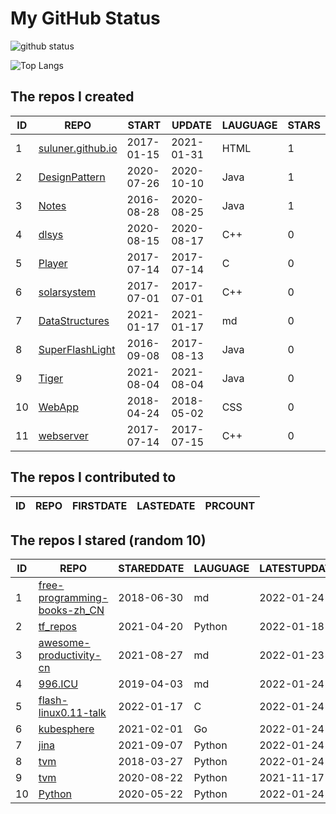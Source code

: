 # My GitHub Status

<img src="https://github-readme-stats-1.yihong0618.vercel.app/api?username=ThaddeusJiang&show_icons=true&&&hide_title=true&count_private=true" alt="github status" />

![Top Langs](https://github-readme-stats-1.yihong0618.vercel.app/api/top-langs/?username=ThaddeusJiang&layout=compact)

<!--START_SECTION:my_github-->
## The repos I created
| ID |                               REPO                                |   START    |   UPDATE   | LAUGUAGE | STARS |
|----|-------------------------------------------------------------------|------------|------------|----------|-------|
|  1 | [suluner.github.io](https://github.com/suluner/suluner.github.io) | 2017-01-15 | 2021-01-31 | HTML     |     1 |
|  2 | [DesignPattern](https://github.com/suluner/DesignPattern)         | 2020-07-26 | 2020-10-10 | Java     |     1 |
|  3 | [Notes](https://github.com/suluner/Notes)                         | 2016-08-28 | 2020-08-25 | Java     |     1 |
|  4 | [dlsys](https://github.com/suluner/dlsys)                         | 2020-08-15 | 2020-08-17 | C++      |     0 |
|  5 | [Player](https://github.com/suluner/Player)                       | 2017-07-14 | 2017-07-14 | C        |     0 |
|  6 | [solarsystem](https://github.com/suluner/solarsystem)             | 2017-07-01 | 2017-07-01 | C++      |     0 |
|  7 | [DataStructures](https://github.com/suluner/DataStructures)       | 2021-01-17 | 2021-01-17 | md       |     0 |
|  8 | [SuperFlashLight](https://github.com/suluner/SuperFlashLight)     | 2016-09-08 | 2017-08-13 | Java     |     0 |
|  9 | [Tiger](https://github.com/suluner/Tiger)                         | 2021-08-04 | 2021-08-04 | Java     |     0 |
| 10 | [WebApp](https://github.com/suluner/WebApp)                       | 2018-04-24 | 2018-05-02 | CSS      |     0 |
| 11 | [webserver](https://github.com/suluner/webserver)                 | 2017-07-14 | 2017-07-15 | C++      |     0 |

## The repos I contributed to
| ID | REPO | FIRSTDATE | LASTEDATE | PRCOUNT |
|----|------|-----------|-----------|---------|

## The repos I stared (random 10)
| ID |                                           REPO                                            | STAREDDATE | LAUGUAGE | LATESTUPDATE |
|----|-------------------------------------------------------------------------------------------|------------|----------|--------------|
|  1 | [free-programming-books-zh_CN](https://github.com/justjavac/free-programming-books-zh_CN) | 2018-06-30 | md       | 2022-01-24   |
|  2 | [tf_repos](https://github.com/lambdaji/tf_repos)                                          | 2021-04-20 | Python   | 2022-01-18   |
|  3 | [awesome-productivity-cn](https://github.com/eastlakeside/awesome-productivity-cn)        | 2021-08-27 | md       | 2022-01-23   |
|  4 | [996.ICU](https://github.com/996icu/996.ICU)                                              | 2019-04-03 | md       | 2022-01-24   |
|  5 | [flash-linux0.11-talk](https://github.com/sunym1993/flash-linux0.11-talk)                 | 2022-01-17 | C        | 2022-01-24   |
|  6 | [kubesphere](https://github.com/kubesphere/kubesphere)                                    | 2021-02-01 | Go       | 2022-01-24   |
|  7 | [jina](https://github.com/jina-ai/jina)                                                   | 2021-09-07 | Python   | 2022-01-24   |
|  8 | [tvm](https://github.com/apache/tvm)                                                      | 2018-03-27 | Python   | 2022-01-24   |
|  9 | [tvm](https://github.com/tqchen/tvm)                                                      | 2020-08-22 | Python   | 2021-11-17   |
| 10 | [Python](https://github.com/TheAlgorithms/Python)                                         | 2020-05-22 | Python   | 2022-01-24   |

<!--END_SECTION:my_github-->